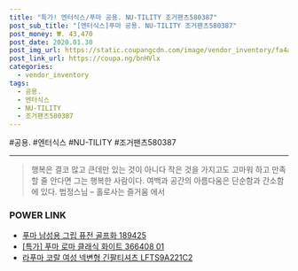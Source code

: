 ```yaml
--- 
title: "특가! 엔터식스/푸마 공용. NU-TILITY 조거팬츠580387" 
post_sub_title: "[엔터식스]푸마 공용. NU-TILITY 조거팬츠580387" 
post_money: ₩. 43,470 
post_date: 2020.01.30 
post_img_url: https://static.coupangcdn.com/image/vendor_inventory/fa4a/a2024245bd877bd92367d220c2c972c491776c31e168281c47c7a9bf9211.jpg 
post_link_url: https://coupa.ng/bnHVlx 
categories: 
  - vendor_inventory 
tags: 
  - 공용. 
  - 엔터식스 
  - NU-TILITY 
  - 조거팬츠580387 
--- 
```

  #공용. #엔터식스 #NU-TILITY #조거팬츠580387 
<hr> 

> 행복은 결코 많고 큰데만 있는 것이 아니다 작은 것을 가지고도 고마워 하고 만족할 줄 안다면 그는 행복한 사람이다. 여백과 공간의 아름다움은 단순함과 간소함에 있다. 법정스님 – 홀로사는 즐거움 에서 


### POWER LINK

* <a href="https://blog.naver.com/santokki14/221776819194" target="_blank">푸마 남성용 그립 퓨전 골프화 189425</a>
* <a href="https://blog.naver.com/an0733/221787808876" target="_blank">[특가] 푸마 로마 클래식 화이트 366408 01</a>
* <a href="https://blog.naver.com/fasyy4321/221782052236" target="_blank">라푸마 코랄 여성 넥변형 긴팔티셔츠 LFTS9A221C2</a>
